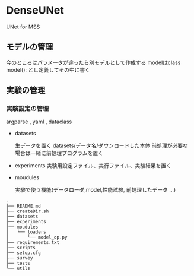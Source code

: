 # DenseUNet

UNet for MSS

## モデルの管理

今のところはパラメータが違ったら別モデルとして作成する
modelはclass model(): とし定義してその中に書く

## 実験の管理

### 実験設定の管理

argparse , yaml , dataclass

- datasets

  生データを置く
  datasets/データ名/ダウンロードした本体
  前処理が必要な場合は一緒に前処理プログラムを置く

- experiments
   実験用設定ファイル、実行ファイル、実験結果を置く
  
- moudules
  
  実験で使う機能(データローダ,model,性能試験, 前処理したデータ ...)  
  

```
.
├── README.md
├── createDir.sh
├── datasets
├── experiments
├── moudules
│   └── loaders
│       └── model_op.py
├── requirements.txt
├── scripts
├── setup.cfg
├── survey
├── tests
└── utils

``` 

